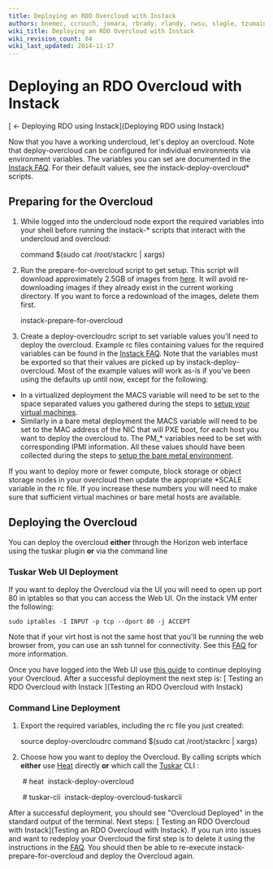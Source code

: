 ```yaml
---
title: Deploying an RDO Overcloud with Instack
authors: bnemec, ccrouch, jomara, rbrady, rlandy, rwsu, slagle, tzumainn
wiki_title: Deploying an RDO Overcloud with Instack
wiki_revision_count: 84
wiki_last_updated: 2014-11-17
---
```


# Deploying an RDO Overcloud with Instack

[ ← Deploying RDO using Instack](Deploying RDO using Instack)

Now that you have a working undercloud, let's deploy an overcloud. Note that deploy-overcloud can be configured for individual environments via environment variables. The variables you can set are documented in the [Instack FAQ](http://openstack.redhat.com/Instack_FAQ#Are_there_any_example_rc_files_for_Overcloud_deployment.3F). For their default values, see the instack-deploy-overcloud\* scripts.

## Preparing for the Overcloud

1. While logged into the undercloud node export the required variables into your shell before running the instack-\* scripts that interact with the undercloud and overcloud:

      command $(sudo cat /root/stackrc | xargs)

2. Run the prepare-for-overcloud script to get setup. This script will download approximately 2.5GB of images from [here](http://repos.fedorapeople.org/repos/openstack-m/tripleo-images-rdo-icehouse/). It will avoid re-downloading images if they already exist in the current working directory. If you want to force a redownload of the images, delete them first.

      instack-prepare-for-overcloud

3. Create a deploy-overcloudrc script to set variable values you'll need to deploy the overcloud. Example rc files containing values for the required variables can be found in the [Instack FAQ](http://openstack.redhat.com/Instack_FAQ#Are_there_any_example_rc_files_for_Overcloud_deployment.3F). Note that the variables must be exported so that their values are picked up by instack-deploy-overcloud. Most of the example values will work as-is if you've been using the defaults up until now, except for the following:

*   In a virtualized deployment the MACS variable will need to be set to the space separated values you gathered during the steps to [setup your virtual machines](http://openstack.redhat.com/Deploying_RDO_to_a_Virtual_Machine_Environment_using_RDO_via_Instack#Virtual_Machine_Creation).
*   Similarly in a bare metal deployment the MACS variable will need to be set to the MAC address of the NIC that will PXE boot, for each host you want to deploy the overcloud to. The PM_\* variables need to be set with corresponding IPMI information. All these values should have been collected during the steps to [setup the bare metal environment](http://openstack.redhat.com/Deploying_RDO_on_a_Baremetal_Environment_using_Instack#Networking).

If you want to deploy more or fewer compute, block storage or object storage nodes in your overcloud then update the appropriate \*SCALE variable in the rc file. If you increase these numbers you will need to make sure that sufficient virtual machines or bare metal hosts are available.

## Deploying the Overcloud

You can deploy the overcloud **either** through the Horizon web interface using the tuskar plugin **or** via the command line

### Tuskar Web UI Deployment

If you want to deploy the Overcloud via the UI you will need to open up port 80 in iptables so that you can access the Web UI. On the instack VM enter the following:

    sudo iptables -I INPUT -p tcp --dport 80 -j ACCEPT

Note that if your virt host is not the same host that you'll be running the web browser from, you can use an ssh tunnel for connectivity. See this [FAQ](http://openstack.redhat.com/Instack_FAQ#How_do_I_view_the_Undercloud_Dashboard_when_using_a_remote_virt_host.3F) for more information.

Once you have logged into the Web UI use [this guide](https://wiki.openstack.org/wiki/Tuskar/UsageGuide) to continue deploying your Overcloud. After a successful deployment the next step is: [ Testing an RDO Overcloud with Instack ](Testing an RDO Overcloud with Instack)

### Command Line Deployment

1. Export the required variables, including the rc file you just created:

      source deploy-overcloudrc
      command $(sudo cat /root/stackrc | xargs)

2. Choose how you want to deploy the Overcloud. By calling scripts which **either** use [Heat](https://wiki.openstack.org/wiki/Heat) directly **or** which call the [Tuskar](https://wiki.openstack.org/wiki/TripleO/Tuskar) CLI :

       # heat
       instack-deploy-overcloud

       # tuskar-cli
       instack-deploy-overcloud-tuskarcli

After a successful deployment, you should see "Overcloud Deployed" in the standard output of the terminal. Next steps: [ Testing an RDO Overcloud with Instack](Testing an RDO Overcloud with Instack). If you run into issues and want to redeploy your Overcloud the first step is to delete it using the instructions in the [FAQ](http://openstack.redhat.com/Instack_FAQ#How_do_I_delete_the_Overcloud.3F). You should then be able to re-execute instack-prepare-for-overcloud and deploy the Overcloud again.
